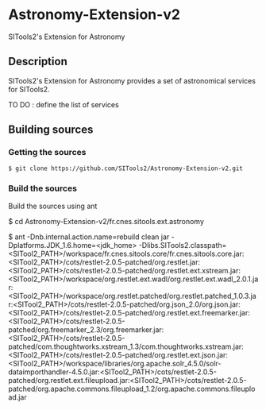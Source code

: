 Astronomy-Extension-v2
======================

SITools2's Extension for Astronomy

## Description

SITools2's Extension for Astronomy provides a set of astronomical services for SITools2.

TO DO : define the list of services

## Building sources

### Getting the sources

	$ git clone https://github.com/SITools2/Astronomy-Extension-v2.git
	
### Build the sources

Build the sources using ant

  $ cd Astronomy-Extension-v2/fr.cnes.sitools.ext.astronomy
  
  $ ant -Dnb.internal.action.name=rebuild clean jar -Dplatforms.JDK_1.6.home=<jdk_home> -Dlibs.SITools2.classpath=<SITool2_PATH>/workspace/fr.cnes.sitools.core/fr.cnes.sitools.core.jar:<SITool2_PATH>/cots/restlet-2.0.5-patched/org.restlet.jar:<SITool2_PATH>/cots/restlet-2.0.5-patched/org.restlet.ext.xstream.jar:<SITool2_PATH>/workspace/org.restlet.ext.wadl/org.restlet.ext.wadl_2.0.1.jar:<SITool2_PATH>/workspace/org.restlet.patched/org.restlet.patched_1.0.3.jar:<SITool2_PATH>/cots/restlet-2.0.5-patched/org.json_2.0/org.json.jar:<SITool2_PATH>/cots/restlet-2.0.5-patched/org.restlet.ext.freemarker.jar:<SITool2_PATH>/cots/restlet-2.0.5-patched/org.freemarker_2.3/org.freemarker.jar:<SITool2_PATH>/cots/restlet-2.0.5-patched/com.thoughtworks.xstream_1.3/com.thoughtworks.xstream.jar:<SITool2_PATH>/cots/restlet-2.0.5-patched/org.restlet.ext.json.jar:<SITool2_PATH>/workspace/libraries/org.apache.solr_4.5.0/solr-dataimporthandler-4.5.0.jar:<SITool2_PATH>/cots/restlet-2.0.5-patched/org.restlet.ext.fileupload.jar:<SITool2_PATH>/cots/restlet-2.0.5-patched/org.apache.commons.fileupload_1.2/org.apache.commons.fileupload.jar
